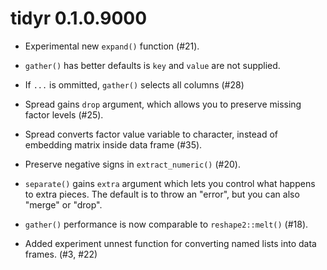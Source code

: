 # tidyr 0.1.0.9000

* Experimental new `expand()` function (#21).

* `gather()` has better defaults is `key` and `value` are not supplied.

* If `...` is ommitted, `gather()` selects all columns (#28)

* Spread gains `drop` argument, which allows you to preserve missing
  factor levels (#25).

* Spread converts factor value variable to character, instead of embedding
  matrix inside data frame (#35).

* Preserve negative signs in `extract_numeric()` (#20).

* `separate()` gains `extra` argument which lets you control what happens
  to extra pieces. The default is to throw an "error", but you can also
  "merge" or "drop".

* `gather()` performance is now comparable to `reshape2::melt()` (#18).

* Added experiment unnest function for converting named lists into
  data frames. (#3, #22)
